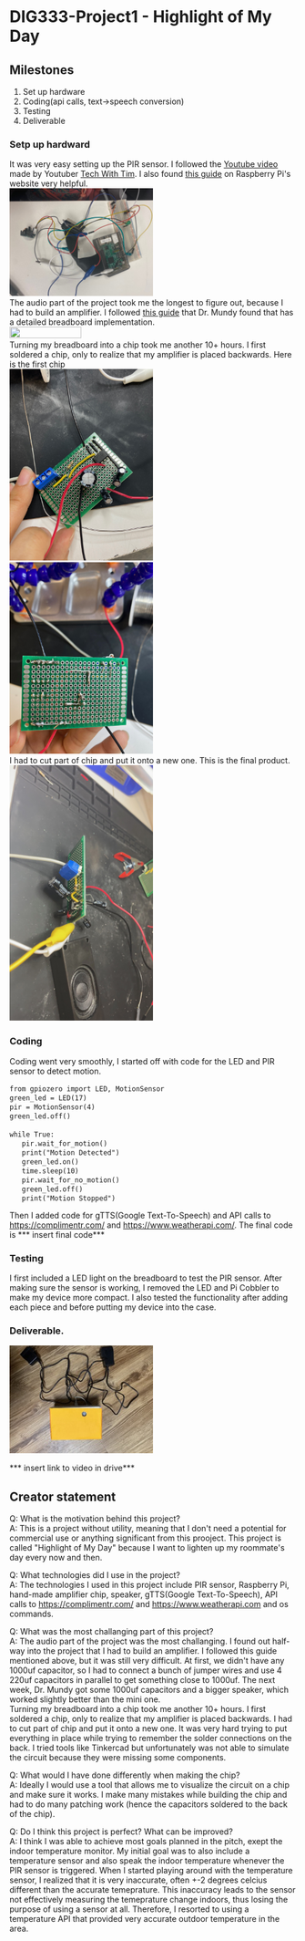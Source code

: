 # DIG333-Project1 - Highlight of My Day


## Milestones
<ol>
<li>Set up hardware<br>
<li>Coding(api calls, text->speech conversion)
<li>Testing
<li>Deliverable
</ol>


### Setp up hardward
It was very easy setting up the PIR sensor. I followed the [Youtube video](https://www.youtube.com/watch?v=Tw0mG4YtsZk&ab_channel=TechWithTim) made by Youtuber [Tech With Tim](https://www.youtube.com/@TechWithTim). I also found [this guide](https://projects.raspberrypi.org/en/projects/physical-computing/11) on Raspberry Pi's website very helpful.<br>
<img src="sensor_setup.jpeg"  width="50%" height="50%"><br>
The audio part of the project took me the longest to figure out, because I had to build an amplifier. I followed [this guide](https://www.instructables.com/Tales-From-the-Chip-LM386-Audio-Amplifier/) that Dr. Mundy found that has a detailed breadboard implementation. <br>
<img src="audio_breadboard.jpeg"  width="50%" height="50%"><br>
Turning my breadboard into a chip took me another 10+ hours. I first soldered a chip, only to realize that my amplifier is placed backwards. Here is the first chip <br>
<img src="amp_chip_1.jpeg"  width="50%" height="50%">
<img src="amp_chip_2.jpeg"  width="50%" height="50%"><br>
I had to cut part of chip and put it onto a new one. This is the final product. <br>
<img src="amp_chip_final.jpeg"  width="50%" height="50%"><br>


### Coding
Coding went very smoothly, I started off with code for the LED and PIR sensor to detect motion. <br>

    from gpiozero import LED, MotionSensor
    green_led = LED(17)
    pir = MotionSensor(4)
    green_led.off()
    
    while True:
       pir.wait_for_motion()
       print("Motion Detected")
       green_led.on()
       time.sleep(10)
       pir.wait_for_no_motion()
       green_led.off()
       print("Motion Stopped")
       
       
       
Then I added code for gTTS(Google Text-To-Speech) and API calls to https://complimentr.com/ and https://www.weatherapi.com/. The final code is *** insert final code***


### Testing
I first included a LED light on the breadboard to test the PIR sensor. After making sure the sensor is working, I removed the LED and Pi Cobbler to make my device more compact. I also tested the functionality after adding each piece and before putting my device into the case. 


### Deliverable.
<img src="final_project1.jpeg"  width="50%" height="50%"><br>

*** insert link to video in drive***


## Creator statement
Q: What is the motivation behind this project? <br>
A: This is a project without utility, meaning that I don't need a potential for commercial use or anything significant from this prooject. This project is called "Highlight of My Day" because I want to lighten up my roommate's day every now and then. 

Q: What technologies did I use in the project?<br>
A: The technologies I used in this project include PIR sensor, Raspberry Pi, hand-made amplifier chip, speaker, gTTS(Google Text-To-Speech), API calls to https://complimentr.com/ and https://www.weatherapi.com and os commands.

Q: What was the most challanging part of this project?<br>
A: The audio part of the project was the most challanging. I found out half-way into the project that I had to build an amplifier. I followed this guide mentioned above, but it was still very difficult. At first, we didn't have any 1000uf capacitor, so I had to connect a bunch of jumper wires and use 4 220uf capacitors in parallel to get something close to 1000uf. The next week, Dr. Mundy got some 1000uf capacitors and a bigger speaker, which worked slightly better than the mini one.<br>
Turning my breadboard into a chip took me another 10+ hours. I first soldered a chip, only to realize that my amplifier is placed backwards. I had to cut part of chip and put it onto a new one. It was very hard trying to put everything in place while trying to remember the solder connections on the back. I tried tools like Tinkercad but unfortunately was not able to simulate the circuit because they were missing some components.

Q: What would I have done differently when making the chip?<br>
A: Ideally I would use a tool that allows me to visualize the circuit on a chip and make sure it works. I make many mistakes while building the chip and had to do many patching work (hence the capacitors soldered to the back of the chip).

Q: Do I think this project is perfect? What can be improved?<br>
A: I think I was able to achieve most goals planned in the pitch, exept the indoor temperature monitor. My initial goal was to also include a temperature sensor and also speak the indoor temperature whenever the PIR sensor is triggered. When I started playing around with the temperature sensor, I realized that it is very inaccurate, often +-2 degrees celcius different than the accurate temeprature. This inaccuracy leads to the sensor not effectively measuring the temeprature change indoors, thus losing the purpose of using a sensor at all. Therefore, I resorted to using a temperature API that provided very accurate outdoor temperature in the area.
